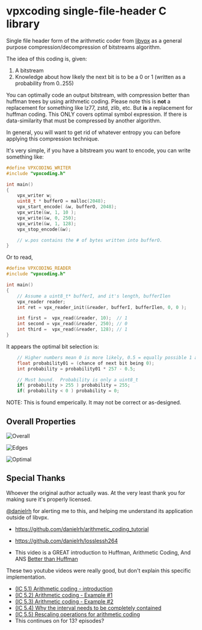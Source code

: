 # vpxcoding single-file-header C library

Single file header form of the arithmetic coder from [libvpx](https://github.com/webmproject/libvpx) as a general purpose compression/decompression of bitstreams algorithm.

The idea of this coding is, given:

1. A bitstream
2. Knowledge about how likely the next bit is to be a 0 or 1 (written as a probability from 0..255)

You can optimally code an output bitstream, with compression better than huffman trees by using arithmetic coding.  Please note this is **not** a replacement for something like lz77, zstd, zlib, etc.  But **is** a replacement for huffman coding.  This ONLY covers optimal symbol expression.  If there is data-similarity that must be compressed by another algorithm.

In general, you will want to get rid of whatever entropy you can before applying this compression technique.

It's very simple, if you have a bitstream you want to encode, you can write something like:

```c
#define VPXCODING_WRITER
#include "vpxcoding.h"

int main()
{
	vpx_writer w;
	uint8_t * bufferO = malloc(2048);
	vpx_start_encode( &w, bufferO, 2048);
	vpx_write(&w, 1, 10 );
	vpx_write(&w, 0, 250);
	vpx_write(&w, 1, 128);
	vpx_stop_encode(&w);

	// w.pos contains the # of bytes written into bufferO.
}
```

Or to read, 
```c
#define VPXCODING_READER
#include "vpxcoding.h"

int main()
{
	// Assume a uint8_t* bufferI, and it's length, bufferIlen
	vpx_reader reader;
	int ret = vpx_reader_init(&reader, bufferI, bufferIlen, 0, 0 );

	int first =  vpx_read(&reader, 10);  // 1
	int second = vpx_read(&reader, 250); // 0
	int third =  vpx_read(&reader, 128); // 1
}
```


It appears the optimal bit selection is:

```c
	// Higher numbers mean 0 is more likely, 0.5 = equally possible 1 and 0.
	float probability01 = (chance of next bit being 0);
	int probability = probability01 * 257 - 0.5;

	// Must bound.  Probability is only a uint8_t
	if( probability > 255 ) probability = 255;
	if( probability < 0 ) probability = 0;
```

NOTE: This is found emperically.  It may not be correct or as-designed.


## Overall Properties

![Overall](https://github.com/user-attachments/assets/55d98d1d-9fc9-4bb2-a436-16dd0fbc603d)

![Edges](https://github.com/user-attachments/assets/c18f296a-d2af-4d7d-84a3-ef145f01a66c)

![Optimal](https://github.com/user-attachments/assets/d2315457-68a6-460e-aaa2-73ba25c0b0aa)


## Special Thanks


Whoever the original author actually was.  At the very least thank you for making sure it's properly licensed.

[@danielrh](https://github.com/danielrh) for alerting me to this, and helping me understand its application outside of libvpx.
 * https://github.com/danielrh/arithmetic_coding_tutorial 
 * https://github.com/danielrh/losslessh264

 * This video is a GREAT introduction to Huffman, Arithmetic Coding, And ANS [Better than Huffman](https://www.youtube.com/watch?v=RFWJM8JMXBs)

These two youtube videos were really good, but don't explain this specific implementation.
 * [(IC 5.1) Arithmetic coding - introduction](https://www.youtube.com/watch?v=ouYV3rBtrTI)
 * [(IC 5.2) Arithmetic coding - Example #1](https://www.youtube.com/watch?v=7vfqhoJVwuc)
 * [(IC 5.3) Arithmetic coding - Example #2](https://www.youtube.com/watch?v=CXCWQy9N2ag)
 * [(IC 5.4) Why the interval needs to be completely contained](https://www.youtube.com/watch?v=jHS8-rmEo5k)
 * [(IC 5.5) Rescaling operations for arithmetic coding](https://www.youtube.com/watch?v=t8_198HHSfI)
 * This continues on for 13? episodes?


